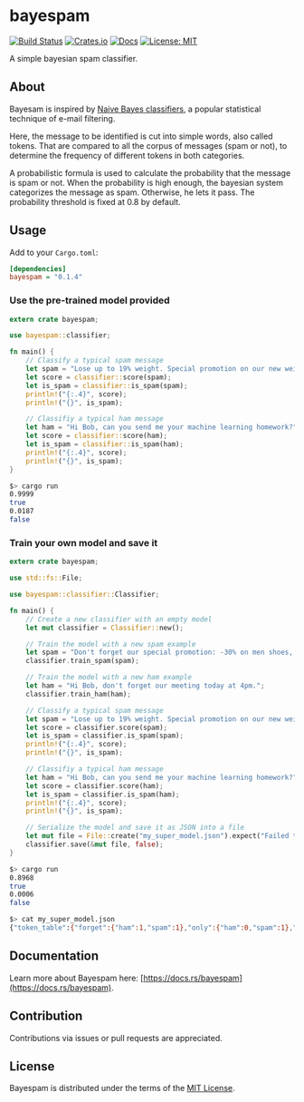 # bayespam

[![Build Status](https://travis-ci.com/zenoxygen/bayespam.svg?branch=master)](https://travis-ci.com/zenoxygen/bayespam)
[![Crates.io](https://img.shields.io/crates/v/bayespam.svg)](https://crates.io/crates/bayespam)
[![Docs](https://docs.rs/bayespam/badge.svg)](https://docs.rs/bayespam)
[![License: MIT](https://img.shields.io/badge/license-MIT-blue.svg)](LICENSE)

A simple bayesian spam classifier.

## About

Bayesam is inspired by [Naive Bayes classifiers](https://en.wikipedia.org/wiki/Naive_Bayes_spam_filtering), a popular statistical technique of e-mail filtering.

Here, the message to be identified is cut into simple words, also called tokens.
That are compared to all the corpus of messages (spam or not), to determine the frequency of different tokens in both categories.

A probabilistic formula is used to calculate the probability that the message is spam or not.
When the probability is high enough, the bayesian system categorizes the message as spam.
Otherwise, he lets it pass. The probability threshold is fixed at 0.8 by default.

## Usage

Add to your `Cargo.toml`:

```ini
[dependencies]
bayespam = "0.1.4"
```

### Use the pre-trained model provided

```rust
extern crate bayespam;

use bayespam::classifier;

fn main() {
    // Classify a typical spam message
    let spam = "Lose up to 19% weight. Special promotion on our new weightloss.";
    let score = classifier::score(spam);
    let is_spam = classifier::is_spam(spam);
    println!("{:.4}", score);
    println!("{}", is_spam);

    // Classifiy a typical ham message
    let ham = "Hi Bob, can you send me your machine learning homework?";
    let score = classifier::score(ham);
    let is_spam = classifier::is_spam(ham);
    println!("{:.4}", score);
    println!("{}", is_spam);
}
```

```bash
$> cargo run
0.9999
true
0.0187
false
```

### Train your own model and save it

```rust
extern crate bayespam;

use std::fs::File;

use bayespam::classifier::Classifier;

fn main() {
    // Create a new classifier with an empty model
    let mut classifier = Classifier::new();

    // Train the model with a new spam example
    let spam = "Don't forget our special promotion: -30% on men shoes, only today!";
    classifier.train_spam(spam);

    // Train the model with a new ham example
    let ham = "Hi Bob, don't forget our meeting today at 4pm.";
    classifier.train_ham(ham);

    // Classify a typical spam message
    let spam = "Lose up to 19% weight. Special promotion on our new weightloss.";
    let score = classifier.score(spam);
    let is_spam = classifier.is_spam(spam);
    println!("{:.4}", score);
    println!("{}", is_spam);

    // Classifiy a typical ham message
    let ham = "Hi Bob, can you send me your machine learning homework?";
    let score = classifier.score(ham);
    let is_spam = classifier.is_spam(ham);
    println!("{:.4}", score);
    println!("{}", is_spam);

    // Serialize the model and save it as JSON into a file
    let mut file = File::create("my_super_model.json").expect("Failed to open file.");
    classifier.save(&mut file, false);
}
```

```bash
$> cargo run
0.8968
true
0.0006
false
```

```bash
$> cat my_super_model.json
{"token_table":{"forget":{"ham":1,"spam":1},"only":{"ham":0,"spam":1},"meeting":{"ham":1,"spam":0},"our":{"ham":1,"spam":1},"dont":{"ham":1,"spam":1},"bob":{"ham":1,"spam":0},"men":{"ham":0,"spam":1},"today":{"ham":1,"spam":1},"shoes":{"ham":0,"spam":1},"special":{"ham":0,"spam":1},"promotion:":{"ham":0,"spam":1}}}
```

## Documentation

Learn more about Bayespam here: [https://docs.rs/bayespam](https://docs.rs/bayespam).

## Contribution

Contributions via issues or pull requests are appreciated.

## License

Bayespam is distributed under the terms of the [MIT License](LICENSE).
